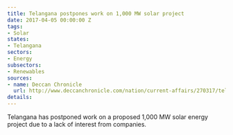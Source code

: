 ```yaml
---
title: Telangana postpones work on 1,000 MW solar project
date: 2017-04-05 00:00:00 Z
tags:
- Solar
states:
- Telangana
sectors:
- Energy
subsectors:
- Renewables
sources:
- name: Deccan Chronicle
  url: http://www.deccanchronicle.com/nation/current-affairs/270317/telangana-shelves-1000-megawatt-renewable-energy-project-in-mahbubnagar.html
details: 
---
```


Telangana has postponed work on a proposed 1,000 MW solar energy project due to a lack of interest from companies.
